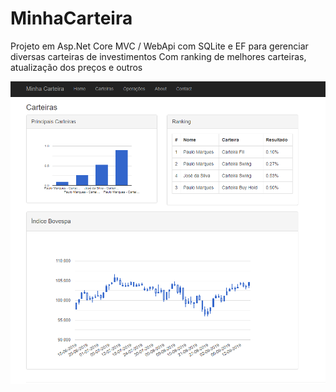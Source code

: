 # MinhaCarteira
Projeto em Asp.Net Core MVC / WebApi com SQLite e EF para gerenciar diversas carteiras de investimentos
Com ranking de melhores carteiras, atualização dos preços e outros

![Principal](https://github.com/psmarques/MinhaCarteira/blob/master/print.png?raw=true)
